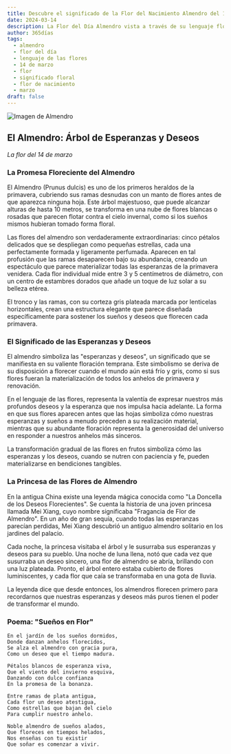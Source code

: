 ```yaml
---
title: Descubre el significado de la Flor del Nacimiento Almendro del 14 de marzo
date: 2024-03-14
description: La Flor del Día Almendro vista a través de su lenguaje floral e historias
author: 365días
tags:
  - almendro
  - flor del día
  - lenguaje de las flores
  - 14 de marzo
  - flor
  - significado floral
  - flor de nacimiento
  - marzo
draft: false
---
```


![Imagen de Almendro](https://cdn.pixabay.com/photo/2020/03/15/13/11/almond-tree-4933573_1280.jpg#center#center)


## El Almendro: Árbol de Esperanzas y Deseos
*La flor del 14 de marzo*

### La Promesa Floreciente del Almendro

El Almendro (Prunus dulcis) es uno de los primeros heraldos de la primavera, cubriendo sus ramas desnudas con un manto de flores antes de que aparezca ninguna hoja. Este árbol majestuoso, que puede alcanzar alturas de hasta 10 metros, se transforma en una nube de flores blancas o rosadas que parecen flotar contra el cielo invernal, como si los sueños mismos hubieran tomado forma floral.

Las flores del almendro son verdaderamente extraordinarias: cinco pétalos delicados que se despliegan como pequeñas estrellas, cada una perfectamente formada y ligeramente perfumada. Aparecen en tal profusión que las ramas desaparecen bajo su abundancia, creando un espectáculo que parece materializar todas las esperanzas de la primavera venidera. Cada flor individual mide entre 3 y 5 centímetros de diámetro, con un centro de estambres dorados que añade un toque de luz solar a su belleza etérea.

El tronco y las ramas, con su corteza gris plateada marcada por lenticelas horizontales, crean una estructura elegante que parece diseñada específicamente para sostener los sueños y deseos que florecen cada primavera.

### El Significado de las Esperanzas y Deseos

El almendro simboliza las "esperanzas y deseos", un significado que se manifiesta en su valiente floración temprana. Este simbolismo se deriva de su disposición a florecer cuando el mundo aún está frío y gris, como si sus flores fueran la materialización de todos los anhelos de primavera y renovación.

En el lenguaje de las flores, representa la valentía de expresar nuestros más profundos deseos y la esperanza que nos impulsa hacia adelante. La forma en que sus flores aparecen antes que las hojas simboliza cómo nuestras esperanzas y sueños a menudo preceden a su realización material, mientras que su abundante floración representa la generosidad del universo en responder a nuestros anhelos más sinceros.

La transformación gradual de las flores en frutos simboliza cómo las esperanzas y los deseos, cuando se nutren con paciencia y fe, pueden materializarse en bendiciones tangibles.

### La Princesa de las Flores de Almendro

En la antigua China existe una leyenda mágica conocida como "La Doncella de los Deseos Florecientes". Se cuenta la historia de una joven princesa llamada Mei Xiang, cuyo nombre significaba "Fragancia de Flor de Almendro". En un año de gran sequía, cuando todas las esperanzas parecían perdidas, Mei Xiang descubrió un antiguo almendro solitario en los jardines del palacio.

Cada noche, la princesa visitaba el árbol y le susurraba sus esperanzas y deseos para su pueblo. Una noche de luna llena, notó que cada vez que susurraba un deseo sincero, una flor de almendro se abría, brillando con una luz plateada. Pronto, el árbol entero estaba cubierto de flores luminiscentes, y cada flor que caía se transformaba en una gota de lluvia.

La leyenda dice que desde entonces, los almendros florecen primero para recordarnos que nuestras esperanzas y deseos más puros tienen el poder de transformar el mundo.

### Poema: "Sueños en Flor"

```
En el jardín de los sueños dormidos,
Donde danzan anhelos florecidos,
Se alza el almendro con gracia pura,
Como un deseo que el tiempo madura.

Pétalos blancos de esperanza viva,
Que el viento del invierno esquiva,
Danzando con dulce confianza
En la promesa de la bonanza.

Entre ramas de plata antigua,
Cada flor un deseo atestigua,
Como estrellas que bajan del cielo
Para cumplir nuestro anhelo.

Noble almendro de sueños alados,
Que floreces en tiempos helados,
Nos enseñas con tu existir
Que soñar es comenzar a vivir.
```